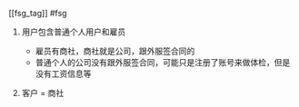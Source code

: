 [[fsg_tag]] #fsg 
1. 用户包含普通个人用户和雇员

   * 雇员有商社，商社就是公司，跟外服签合同的
   * 普通个人的公司没有跟外服签合同，可能只是注册了账号来做体检，但是没有工资信息等

2. 客户 = 商社

   


